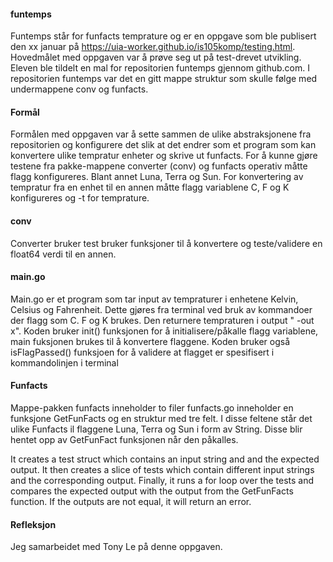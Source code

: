 #### funtemps
Funtemps står for funfacts temprature og er en oppgave som ble publisert den xx januar på https://uia-worker.github.io/is105komp/testing.html. Hovedmålet med oppgaven var å prøve seg ut på test-drevet utvikling. Eleven ble tildelt en mal for repositorien funtemps gjennom github.com. I repositorien funtemps var det en gitt mappe struktur som skulle følge med undermappene conv og funfacts. 

#### Formål
Formålen med oppgaven var å sette sammen de ulike abstraksjonene fra repositorien og konfigurere det slik at det endrer som et program som kan konvertere ulike tempratur enheter og skrive ut funfacts. For å kunne gjøre testene fra pakke-mappene converter (conv) og funfacts operativ måtte flagg konfigureres. Blant annet Luna, Terra og Sun. For konvertering av tempratur fra en enhet til en annen måtte flagg variablene C, F og K konfigureres og -t for temprature. 


#### conv
Converter bruker test bruker funksjoner til å konvertere og teste/validere en float64 verdi til en annen. 

#### main.go
Main.go er et program som tar input av tempraturer i enhetene Kelvin, Celsius og Fahrenheit. Dette gjøres fra terminal ved bruk av kommandoer der flagg som C. F og K brukes. Den returnere tempraturen i output " -out x". Koden bruker init() funksjonen for å initialisere/påkalle flagg variablene, main fuksjonen brukes til å konvertere flaggene. Koden bruker også isFlagPassed() funksjoen for å validere at flagget er spesifisert i kommandolinjen i terminal

#### Funfacts
Mappe-pakken funfacts inneholder to filer funfacts.go inneholder en funksjone GetFunFacts og en struktur med tre felt. I disse feltene står det ulike Funfacts il flaggene Luna, Terra og Sun i form av String. Disse blir hentet opp av GetFunFact funksjonen når den påkalles.

  It creates a test struct which contains an input string and and the expected output. It then creates a slice of tests which contain different input strings and the corresponding output. Finally, it runs a for loop over the tests and compares the expected output with the output from the GetFunFacts function. If the outputs are not equal, it will return an error.

#### Refleksjon

Jeg samarbeidet med Tony Le på denne oppgaven. 

